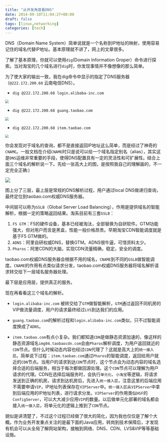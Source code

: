 ```yaml
---
title: "从开发角度看DNS"
date: 2014-09-10T11:04:27+08:00
draft: false
tags: [linux,networking]
categories: [tech]
---
```


DNS（Domain Name System）简单说就是一个名称到IP地址的映射，使用容易记住的域名代替IP地址。基本原理就不讲了，网上的文章很多。

了解了基本原理，你就可以使用`dig`(Domain Information Groper）命令进行探索。当对淘宝的几个域名进行`dig`时，你发现事情并不像想像的那么简单。

为了使大家的输出一致，我在dig命令中显示的指定了DNS服务器（`@222.172.200.68` 云南电信DNS）。

- `dig @222.172.200.68 login.alibaba-inc.com`

<img src="https://cdn.mazhen.tech//images/202207011106325.png" style="zoom:67%;" />

- `dig @222.172.200.68 guang.taobao.com`

<img src="https://cdn.mazhen.tech//images/202207011106370.png" style="zoom:67%;" />

- `dig @222.172.200.68 item.taobao.com`

<img src="https://cdn.mazhen.tech//images/202207011107914.png" style="zoom:67%;" />

你会发现对于域名的查询，都不是直接返回IP地址这么简单，而是经过了神奇的`CNAME`。一般文档在介绍`CNAME`时只是说可以给一个域名指定别名（alias），其实这是`DNS`运维非常重要的手段，使得DNS配置具有一定的灵活性和可扩展性。结合上面三个域名的解析说一下。先给一张高大上的图，是按照我自己的理解画的，不一定完全正确:)

![](https://cdn.mazhen.tech//images/202207011108895.jpeg)

图上分了三层，最上层是常规的DNS解析过程，用户通过local DNS做递归查询，最终定位到taobao.com权威DNS服务器。

中间层可以称为`GSLB`（Global Server Load Balancing），作用是提供域名的智能解析，根据一定的策略返回结果。淘系目前有三套`GSLB`：

1. `F5 GTM`：F5的硬件设备，基本已经被淘汰，全部替换为自研软件。GTM功能强大，但对用户而言是黑盒，性能一般价格昂贵。早期淘宝CDN智能调度就是基于F5 GTM做的。
2. `ADNS`：阿里自研权威DNS，替换GTM。ADNS很牛逼，可惜资料太少。
3. `Pharos`：阿里CDN的大脑，实现CDN流量精确，稳定，安全的调度。

taobao.com权威DNS服务器会根据不用的域名，`CNAME`到不同的`GSLB`做智能调度。`CNAME`的作用有点类似请求分发，taobao.com权威DNS服务器将域名解析请求转交给下一层域名服务器处理。

最下层是应用层，提供真正的服务。

现在再看看这三个域名的解析。

- `login.alibaba-inc.com` 被转交给了`GTM`做智能解析，`GTM`通过返回不同机房的VIP做流量调度，用户的请求最终经过`LVS`到达我们的应用。

- `guang.taobao.com`的解析过程和`login.alibaba-inc.com`类似，只不过智能调度换成了`ADNS`。

- `item.taobao.com`有点小复杂。我们都知道`CDN`是做静态资源加速的，像这样的静态资源域名`img04.taobaocdn.com`会由`Pharos`解析调度，为用户返回就近的`CDN`节点。但什么时候动态内容也经过`CDN`代理了？这就是高大上的`统一接入层`。简单说下过程：`item.taobao.com`通过`Pharos`的智能调度，返回给用户就近的`CDN`节点。当用户的请求到达`CDN`节点时，这个节点会为动态内容的域名选择合适的后端服务，相当于每次都做回源处理。这个`CDN`节点可以理解为用户请求的代理。CDN在选择后端服务时，会执行`单元化`、`小淘宝`等逻辑，将请求发送到正确的机房。请求到达机房后，先进入`统一接入层`，注意这里的后端应用不需要申请`VIP`，IP地址列表保存在`VIPServer`中。`统一接入层`从`VIPServer`中拿到后端应用的IP地址列表，进行请求分发。`VIPServer`的作用类似`HSF`的`ConfigServer`，可以大大减少应用`VIP`的数量。以后做单元化部署的域名都会接入`统一接入层`，将单元化的逻辑上推到了`CDN`节点。

貌似是讲清楚了，不过这个过程已经做了很大的简化，因为我也仅仅是了解个大概。作为业务开发重点关注的是最下面的Java应用，转岗到技术保障后，才发现有机会可以从全局了解网站架构，接触到网络、DNS、CDN、LVS&VIP等等基础设施。
